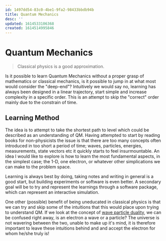 ```yaml
---
id: 1497dd54-83c0-4be1-9fa2-98433bbdb94b
title: Quantum Mechanics
desc: ''
updated: 1614533106368
created: 1614514995846
---
```


# Quantum Mechanics

> Classical physics is a good approximation.

Is it possible to learn Quantum Mechanics without a proper grasp of mathematics or classical mechanics, is it possible to jump in at what most would consider the "deep-end"? Intuitively we would say no, learning has always been designed in a linear trajectory, start simple and increase complexity in a specific order. This is an attempt to skip the "correct" order mainly due to the constrain of time.

## Learning Method

The idea is to attempt to take the shortest path to level which could be described as an understanding of QM. Having attempted to start by reading books for non-physicists the issue is that there are too many concepts often introduced in too short a period of time; waves, particles, energies, measurements, state vectors etc it quickly starts to feel insurmountable. An idea I would like to explore is how to learn the most fundamental aspects, in the simplest case; the 1-D, one electron, or whatever other simplications we can make to the problem space.

Learning is always best by doing, taking notes and writing in general is a good start, but building experiments or software is even better. A secondary goal will be to try and represent the learnings through a software package, which can represent an interactive simulation.

One other (possible) benefit of being uneducated in classical physics is that we can try and skip some of the intuitions that this would place upon trying to understand QM. If we look at the concept of [wave particle duality](https://en.wikipedia.org/wiki/Wave%E2%80%93particle_duality), we can be confused right away, is an electron a wave or a particle? The universe is not wavering between the two, unable to make up it's mind, it is therefore important to leave these intuitions behind and and accept the electron for whom he/she truly is!
